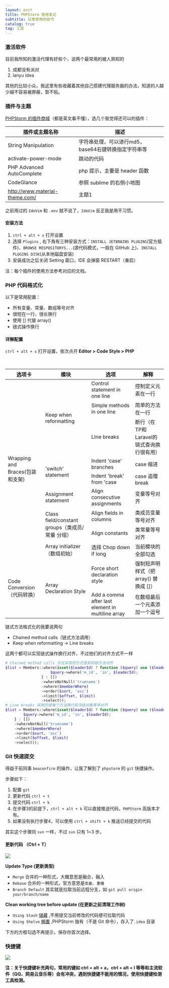 ```yaml
---
layout: post
title: PHPStorm 使用笔记
subtitle: 日常使用的技巧
catalog: true
tag: 工具
---
```


### 激活软件

目前我所知的激活代理有好些个，说两个最常用的被人熟知的

1. 成都没有派对
2. lanyu idea

其他的比较小众，我这里有些收藏着其他自己搭建代理服务器的办法，知道的人越少越不容易被屏蔽，暂不贴。

### 插件与主题

[PHPStorm 的插件商城](http://plugins.jetbrains.com/phpstorm)（都是英文看不懂），选几个我觉得还可以的插件：

| 插件或主题名称                 | 描述                                                |
| ------------------------------ | --------------------------------------------------- |
| String Manipulation            | 字符串处理，可以进行md5，base64右键转换指定字符串等 |
| activate-power-mode            | 跳动的代码                                          |
| PHP Advanced AutoComplete      | php 提示，主要是 header 函数                        |
| CodeGlance                     | 参照 sublime 的右侧小地图                           |
| http://www.material-theme.com/ | 主题1                                               |

之前用过的 `IdeVim` 和  `.env`  就不说了，`IdeVim` 反正我是用不习惯。

#### 安装方法

1. `ctrl + alt + s` 打开设置
2. 选择 `Plugins` , 右下角有三种安装方式：`INSTALL JETBRAINS PLUGINS`(官方插件)、`BROWSE RESPOSITORYS...`(源代码模式，一般在 GitHub 上)、`INSTALL PLUGINS DISK`(从本地磁盘安装)
3. 安装成功之后关闭 Setting 窗口，IDE 会弹窗 RESTART（重启）

注：每个插件的使用方法参考对应的文档。

### PHP 代码格式化

以下是常用配置：

* 所有变量、常量、数组等号对齐
* 很短在一行，很长换行
* 使用 [] 代替 array()
* 链式操作换行

#### 详解配置

`ctrl + alt + s` 打开设置，依次点开 **Editor > Code Style > PHP**

<table>
    <thead>
    <th>选项卡</th>
    <th>模块</th>
    <th>选项</th>
    <th>解释</th>
    </thead>
    <tbody>
    <tr>
        <td rowspan = "9">
            Wrapping and Braces(包装和支架)
        </td>
        <td rowspan = "3">
            Keep when reformatting
        </td>
        <td>
            Control statement in one line
        </td>
        <td>
            控制定义元素在一行
        </td>
    </tr>
    <tr>
        <td>
            Simple methods in one line
        </td>
        <td>
            简单的方法在一行
        </td>
    </tr>

 <tr>
        <td>
            LIne breaks
        </td>
        <td>
		断行（在TP和Laravel的链式查询换行很有用）
        </td>
    </tr>

<tr>

​        <td rowspan = "2">
            'switch' statement
        </td>
        <td>
            Indent 'case' branches
        </td>
        <td>
            case 缩进
        </td>
    </tr>
    <tr>
        <td>
            Indent 'break' from 'case
        </td>
        <td>
            case 追赠 break
        </td>
    </tr>
    <tr>
        <td>
            Assignment statement
        </td>
        <td>
            Align consecutive assignments
        </td>
        <td>
            变量等号对齐
        </td>
    </tr>
    <tr>
        <td rowspan = "2">
            Class field/constant groups（类成员/常量 分组）
        </td>
        <td>
            Align fields in columns
        </td>
        <td>
            类成员变量等号对齐
        </td>
    </tr>
    <tr>
        <td>
            Align constants
        </td>
        <td>
            类常量等号对齐
        </td>
    </tr>
    <tr>
        <td>
            Array initializer（数组初始）
        </td>
        <td>
            选择  Chop down if long
        </td>
        <td>
            当前模块的全部勾选
        </td>
    </tr>
    <tr>
        <td rowspan = "2">
            Code Conversion（代码转换）
        </td>
        <td rowspan = "2">
            Array Declaration Style
        </td>
        <td>
            Force short declaration style
        </td>
        <td>
            强制短声明样式（把array() 替换成 []）
        </td>
    </tr>
    <tr>
        <td>Add a comma after last element in multiline array</td>
        <td>在数组最后一个元素添加一个逗号</td>
    </tr>
    </tbody>
</table>

链式方法格式化的我要说两句

* Chained method calls（链式方法调用）
* Keep when reformatting -> Line breaks 

这两个都可以实现链式操作换行对齐，不过他们的对齐方式不一样

```php
# Chained method calls 方式实现的方式是和同级方法对齐
$list = Members::where(isset($leaderId) ? function ($query) use ($leaderId) {
                    $query->where('m_id', 'in', $leaderId);
                } : [])
                ->whereNotNull('truename')
                ->where($memberWhere)
                ->order($sort, 'asc')
                ->limit($offset, $limit)
                ->select();
# Line breaks 采用的是每个方法换行和顶级对象等号对齐
$list = Members::where(isset($leaderId) ? function ($query) use ($leaderId) {
        $query->where('m_id', 'in', $leaderId);
    } : [])
    ->whereNotNull('truename')
    ->where($memberWhere)
    ->order($sort, 'asc')
    ->limit($offset, $limit)
    ->select();
```

### Git 快速提交

得益于前同事 `beaconfire` 的操作，让我了解到了 `phpstorm` 的 `git` 快捷操作。

步骤如下：

1. 配置 `git`
2. 更新代码 `ctrl + t`
3. 提交代码 `ctrl + k`
4. 在步骤3的前提下，`ctrl + alt + k` 可以直接推送代码，`PHPStorm` 高版本才有。
5. 如果没有执行步骤4，可以使用 `ctrl + shift + k` 推送已经提交的代码

其实这个步骤同 `svn` 一样，不过 `svn` 只有 1~3 步。

#### 更新代码 （Ctrl + T）

![](http://mcc-blog.test.upcdn.net/img/post-phpstorm_use_note/01.png)

**Update Type (更新类型)**

- `Merge` 合并的一种形式，大概意思是融合，融入
- `Rebase` 合并的一种形式，官方意思是`变基`、`重播`
- `Branch Default` 其实就是拉取当前远程分支，如 `git pull origin your/branch/name`

**Clean working tree before update (在更新之前清理工作树)**

- `Using Stash` [储藏](https://git-scm.com/book/zh/v1/Git-%E5%B7%A5%E5%85%B7-%E5%82%A8%E8%97%8F%EF%BC%88Stashing%EF%BC%89) ,不用提交当前修改的代码便可拉取代码
- `Using Shelve` [搁置](https://www.jetbrains.com/help/idea/shelving-and-unshelving-changes.html#shelving) ,PHPStorm 独有（不是 Git 命令），存入了`.idea` 目录

下方的方框勾选不再提示，保存你首次选择。

### 快捷键

![](http://mcc-blog.test.upcdn.net/img/post-phpstorm_use_note/02.png)

**注：关于快捷键补充两句，常用的键如 ctrl + alt + a，ctrl + alt + l 等等和主流软件（QQ、网易云音乐等）会有冲突，遇到快捷键不能用的情况，使用快捷键检测工具检测。**
